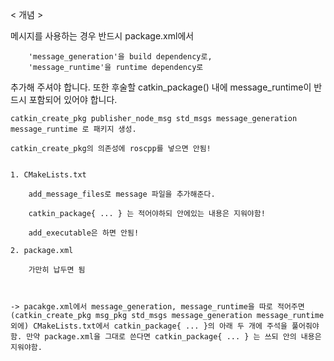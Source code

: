 < 개념 >

메시지를 사용하는 경우 반드시 package.xml에서 

		'message_generation'을 build dependency로, 
		'message_runtime'을 runtime dependency로 
		
추가해 주셔야 합니다. 또한 후술할 catkin_package() 내에 message_runtime이 반드시 포함되어 있어야 합니다.
	
	
	
	
	catkin_create_pkg publisher_node_msg std_msgs message_generation message_runtime 로 패키지 생성.

	catkin_create_pkg의 의존성에 roscpp를 넣으면 안됨!


	1. CMakeLists.txt

		add_message_files로 message 파일을 추가해준다.

		catkin_package{ ... } 는 적어야하되 안에있는 내용은 지워야함!

		add_executable은 하면 안됨!

	2. package.xml

		가만히 납두면 됨



	-> pacakge.xml에서 message_generation, message_runtime을 따로 적어주면 (catkin_create_pkg msg_pkg std_msgs message_generation message_runtime 외에) CMakeLists.txt에서 catkin_package{ ... }의 아래 두 개에 주석을 풀어줘야함. 만약 package.xml을 그대로 쓴다면 catkin_package{ ... } 는 쓰되 안의 내용은 지워야함.
